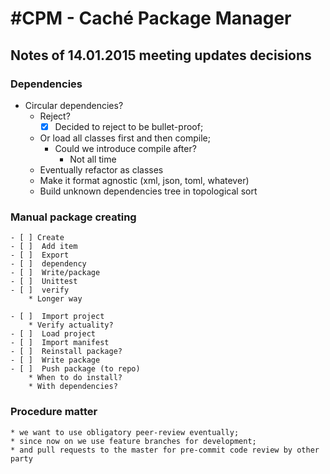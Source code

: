 #CPM - Caché Package Manager
===

## Notes of 14.01.2015 meeting updates decisions

### Dependencies

* Circular dependencies?
	* Reject?
		- [X] Decided to reject to be bullet-proof;
	* Or load all classes first and then compile;
		* Could we introduce compile after?
			* Not all time
	* Eventually refactor as classes
	* Make it format agnostic (xml, json, toml, whatever)
	* Build unknown dependencies tree in topological sort

### Manual package creating
	- [ ] Create
	- [ ]  Add item
	- [ ]  Export
	- [ ]  dependency
	- [ ]  Write/package
	- [ ]  Unittest
	- [ ]  verify
		* Longer way
	
	- [ ]  Import project
		* Verify actuality?
	- [ ]  Load project
	- [ ]  Import manifest
	- [ ]  Reinstall package?
	- [ ]  Write package
	- [ ]  Push package (to repo)
		* When to do install?
		* With dependencies?

### Procedure matter
	* we want to use obligatory peer-review eventually;
	* since now on we use feature branches for development;
	* and pull requests to the master for pre-commit code review by other party